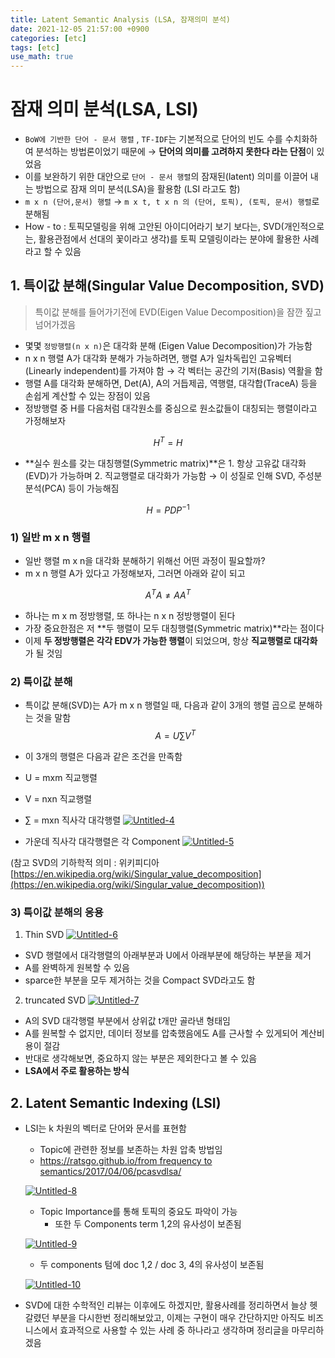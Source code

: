 ```yaml
---
title: Latent Semantic Analysis (LSA, 잠재의미 분석)
date: 2021-12-05 21:57:00 +0900
categories: [etc]
tags: [etc]
use_math: true
---
```

# 잠재 의미 분석(LSA, LSI)

- `BoW에 기반한 단어 - 문서 행렬` , `TF-IDF`는 기본적으로 단어의 빈도 수를 수치화하여 분석하는 방법론이었기 때문에 → **단어의 의미를 고려하지 못한다 라는 단점**이 있었음
- 이를 보완하기 위한 대안으로 `단어 - 문서 행렬`의 잠재된(latent) 의미를 이끌어 내는 방법으로 잠재 의미 분석(LSA)을 활용함 (LSI 라고도 함)
- `m x n (단어,문서) 행렬` → `m x t, t x n 의 (단어, 토픽), (토픽, 문서) 행렬`로 분해됨
- How - to : 토픽모델링을 위해 고안된 아이디어라기 보기 보다는, SVD(개인적으로는, 활용관점에서 선대의 꽃이라고 생각)를 토픽 모델링이라는 분야에 활용한 사례라고 할 수 있음

## 1. 특이값 분해(Singular Value Decomposition, SVD)

> 특이값 분해를 들어가기전에 EVD(Eigen Value Decomposition)을 잠깐 짚고 
넘어가겠음
> 
- 몇몇 `정방행렬(n x n)`은 대각화 분해 (Eigen Value Decomposition)가 가능함
- n x n 행렬 A가 대각화 분해가 가능하려면, 행렬 A가 일차독립인 고유벡터(Linearly independent)를 가져야 함 → 각 벡터는 공간의 기저(Basis) 역활을 함
- 행렬 A를 대각화 분해하면, Det(A), A의 거듭제곱, 역행렬, 대각합(TraceA) 등을 손쉽게 계산할 수 있는 장점이 있음
- 정방행렬 중 H를 다음처럼 대각원소를 중심으로 원소값들이 대칭되는 행렬이라고 가정해보자

$$H^T = H$$

- **실수 원소를 갖는 대칭행렬(Symmetric matrix)**은 1. 항상 고유값 대각화(EVD)가 가능하며 2. 직교행렬로 대각화가 가능함 → 이 성질로 인해 SVD, 주성분분석(PCA) 등이 가능해짐

$$H = PDP^{-1}$$

### 1) 일반 m x n 행렬

- 일반 행렬 m x n을 대각화 분해하기 위해선 어떤 과정이 필요할까?
- m x n 행렬 A가 있다고 가정해보자, 그러면 아래와 같이 되고

$$A^TA \neq AA^T$$

- 하나는 m x m 정방행렬, 또 하나는 n x n 정방행렬이 된다
- 가장 중요한점은 저 **두 행렬이 모두 대칭행렬(Symmetric matrix)**라는 점이다
- 이제 **두 정방행렬은 각각 EDV가 가능한 행렬**이 되었으며, 항상 **직교행렬로 대각화**가 될 것임

### 2) 특이값 분해

- 특이값 분해(SVD)는 A가 m x n 행렬일 때, 다음과 같이 3개의 행렬 곱으로 분해하는 것을 말함
$$A=U \sum V^T$$


- 이 3개의 행렬은 다음과 같은 조건을 만족함
- U = mxm 직교행렬
- V = nxn 직교행렬
- $\sum$ = mxn 직사각 대각행렬
<a href="https://ibb.co/4Pgp1KH"><img src="https://i.ibb.co/KFzWKbJ/Untitled-4.png" alt="Untitled-4" border="0"></a>

- 가운데 직사각 대각행렬은 각 Component
<a href="https://ibb.co/TWd6kwR"><img src="https://i.ibb.co/2ZHxyFP/Untitled-5.png" alt="Untitled-5" border="0"></a>

(참고 SVD의 기하학적 의미 : 위키피디아 [https://en.wikipedia.org/wiki/Singular_value_decomposition](https://en.wikipedia.org/wiki/Singular_value_decomposition))

### 3) 특이값 분해의 응용

1. Thin SVD
<a href="https://ibb.co/2W73Tkk"><img src="https://i.ibb.co/pbvjSLL/Untitled-6.png" alt="Untitled-6" border="0"></a>

- SVD 행렬에서 대각행렬의 아래부분과 U에서 아래부분에 해당하는 부분을 제거
- A를 완벽하게 원복할 수 있음
- sparce한 부분을 모두 제거하는 것을 Compact SVD라고도 함

2. truncated SVD
<a href="https://ibb.co/ZGvdDVJ"><img src="https://i.ibb.co/sbcjY2P/Untitled-7.png" alt="Untitled-7" border="0"></a>

- A의 SVD 대각행렬 부분에서 상위값 t개만 골라낸 형태임
- A를 원복할 수 없지만, 데이터 정보를 압축했음에도 A를 근사할 수 있게되어 계산비용이 절감
- 반대로 생각해보면, 중요하지 않는 부분은 제외한다고 볼 수 있음
- **LSA에서 주로 활용하는 방식**

## 2. Latent Semantic Indexing (LSI)

- LSI는 k 차원의 벡터로 단어와 문서를 표현함
    - Topic에 관련한 정보를 보존하는 차원 압축 방법임
    - [https://ratsgo.github.io/from frequency to semantics/2017/04/06/pcasvdlsa/](https://ratsgo.github.io/from%20frequency%20to%20semantics/2017/04/06/pcasvdlsa/)
    
    <a href="https://ibb.co/qg5DLCR"><img src="https://i.ibb.co/2MNF0Sj/Untitled-8.png" alt="Untitled-8" border="0"></a>

    
    - Topic Importance를 통해 토픽의 중요도 파악이 가능
        - 또한 두 Components term 1,2의 유사성이 보존됨

    <a href="https://ibb.co/QvbTT6v"><img src="https://i.ibb.co/HTFbbrT/Untitled-9.png" alt="Untitled-9" border="0"></a>

    
    - 두 components 텀에 doc 1,2 / doc 3, 4의 유사성이 보존됨
    
    <a href="https://ibb.co/ck5FJBJ"><img src="https://i.ibb.co/VJySV1V/Untitled-10.png" alt="Untitled-10" border="0"></a>

- SVD에 대한 수학적인 리뷰는 이후에도 하겠지만, 활용사례를 정리하면서 늘상 헷갈렸던 부분을 다시한번 정리해보았고, 이제는 구현이 매우 간단하지만 아직도 비즈니스에서 효과적으로 사용할 수 있는 사례 중 하나라고 생각하며 정리글을 마무리하겠음